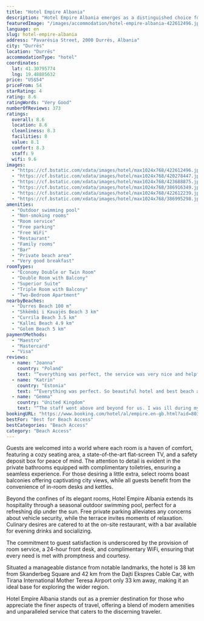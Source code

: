 ```yaml
---
title: "Hotel Empire Albania"
description: "Hotel Empire Albania emerges as a distinguished choice for travelers seeking both comfort and convenience in the heart of Durrës."
featuredImage: "/images/accommodation/hotel-empire-albania-422612496.jpg"
language: en
slug: hotel-empire-albania
address: "Pavarësia Street, 2000 Durrës, Albania"
city: "Durrës"
location: "Durrës"
accommodationType: "hotel"
coordinates:
  lat: 41.30795774
  lng: 19.48885632
price: "US$54"
priceFrom: 54
starRating: 4
rating: 8.6
ratingWords: "Very Good"
numberOfReviews: 373
ratings:
  overall: 8.6
  location: 8.6
  cleanliness: 8.3
  facilities: 8
  value: 8.1
  comfort: 8.3
  staff: 9
  wifi: 9.6
images:
  - "https://cf.bstatic.com/xdata/images/hotel/max1024x768/422612496.jpg?k=556005a1bd5ad7b0f24176c08d20b568029ae429a4e39a3014cd08939a3bd073&o=&hp=1"
  - "https://cf.bstatic.com/xdata/images/hotel/max1024x768/420278447.jpg?k=312fc3c3d10328b0b48774e6de6d7451b513a110af0518c41d6808af69b7846e&o=&hp=1"
  - "https://cf.bstatic.com/xdata/images/hotel/max1024x768/423688875.jpg?k=473914fcae640926bfffa426e31b4f5d2a5b9a1d5cc2263c0940d35e7f05d1e9&o=&hp=1"
  - "https://cf.bstatic.com/xdata/images/hotel/max1024x768/386916349.jpg?k=c1d64b6322057d4c06b7e9cf04d57e545a6f4b23d1f1b72446450112ba6db0eb&o=&hp=1"
  - "https://cf.bstatic.com/xdata/images/hotel/max1024x768/422612239.jpg?k=2ff1d58e07238acf0816605e5f31ee10fd0918282e12e1de9e1c64ae370086f1&o=&hp=1"
  - "https://cf.bstatic.com/xdata/images/hotel/max1024x768/386995298.jpg?k=c01689771e876b93e3a448a0793f1c64eef0b411201c33cdc49a7fea2edd541f&o=&hp=1"
amenities:
  - "Outdoor swimming pool"
  - "Non-smoking rooms"
  - "Room service"
  - "Free parking"
  - "Free WiFi"
  - "Restaurant"
  - "Family rooms"
  - "Bar"
  - "Private beach area"
  - "Very good breakfast"
roomTypes:
  - "Economy Double or Twin Room"
  - "Double Room with Balcony"
  - "Superior Suite"
  - "Triple Room with Balcony"
  - "Two-Bedroom Apartment"
nearbyBeaches:
  - "Durres Beach 100 m"
  - "Shkëmbi i Kavajës Beach 3 km"
  - "Currila Beach 3.5 km"
  - "Kallmi Beach 4.9 km"
  - "Golem Beach 5 km"
paymentMethods:
  - "Maestro"
  - "Mastercard"
  - "Visa"
reviews:
  - name: "Joanna"
    country: "Poland"
    text: "“everything was perfect, the service was very nice and helpful, the food was delicious and the cook talked to us about the menu. Very nice location, a few minutes to a beautiful beach and you can also walk to the center.”"
  - name: "Katrin"
    country: "Estonia"
    text: "“Everything was perfect. So beautiful hotel and best beach area with cool lounge. Staff was so friendly and they let us check in earlier and check out later without any fee which is very rear on these days. Rooftop pool was lot bigger than seemed...”"
  - name: "Gemma"
    country: "United Kingdom"
    text: "“The staff went above and beyond for us. I was ill during my stay and the staff couldnt do enough for me, bringing a kettle and honey and tea to try and help me. Breakfast is beautifully made and with a lovely smile from florin and team.”"
bookingURL: "https://www.booking.com/hotel/al/empire.en-gb.html?aid=8035640"
bestFor: "Best for Beach Access"
bestCategories: "Beach Access"
category: "Beach Access"
---
```


Guests are welcomed into a world where each room is a haven of comfort, featuring a cozy seating area, a state-of-the-art flat-screen TV, and a safety deposit box for peace of mind. The attention to detail is evident in the private bathrooms equipped with complimentary toiletries, ensuring a seamless experience. For those desiring a little extra, select rooms boast balconies offering captivating city views, while all guests benefit from the convenience of in-room desks and kettles.

Beyond the confines of its elegant rooms, Hotel Empire Albania extends its hospitality through a seasonal outdoor swimming pool, perfect for a refreshing dip under the sun. Free private parking alleviates any concerns about vehicle security, while the terrace invites moments of relaxation. Culinary desires are catered to at the on-site restaurant, with a bar available for evening drinks and socializing.

The commitment to guest satisfaction is underscored by the provision of room service, a 24-hour front desk, and complimentary WiFi, ensuring that every need is met with promptness and courtesy.

Situated a manageable distance from notable landmarks, the hotel is 38 km from Skanderbeg Square and 42 km from the Dajti Ekspres Cable Car, with Tirana International Mother Teresa Airport only 33 km away, making it an ideal base for exploring the wider region.

Hotel Empire Albania stands out as a premier destination for those who appreciate the finer aspects of travel, offering a blend of modern amenities and unparalleled service that caters to the discerning traveler.